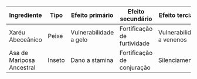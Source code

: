 <!-- TITLE: Ingredientes -->
<!-- SUBTITLE: A quick summary of Ingredientes -->

|Ingrediente|Tipo|Efeito primário|Efeito secundário|Efeito terciário|Efeito quatenário|Valor|Raridade|
|--|--|--|--|--|--|--|--|
|Xaréu Abeceânico|Peixe|Vulnerabilidade a gelo|Fortificação de furtividade|Vulnerabilidade a venenos|Fortificação de Restauração|20g|Comum|
|Asa de Mariposa Ancestral|Inseto|Dano a stamina|Fortificação de conjuração|Silenciamento|Fortificação de Encantamento|--|Extremamente raro|

